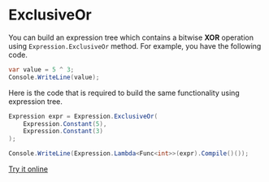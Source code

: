 # ExclusiveOr

You can build an expression tree which contains a bitwise **XOR** operation using `Expression.ExclusiveOr` method. For example, you have the following code.

```csharp
var value = 5 ^ 3;
Console.WriteLine(value);
```

Here is the code that is required to build the same functionality using expression tree. 

```csharp
Expression expr = Expression.ExclusiveOr(
    Expression.Constant(5),
	Expression.Constant(3)
);

Console.WriteLine(Expression.Lambda<Func<int>>(expr).Compile()());
```

[Try it online](https://dotnetfiddle.net/GKSkuj)